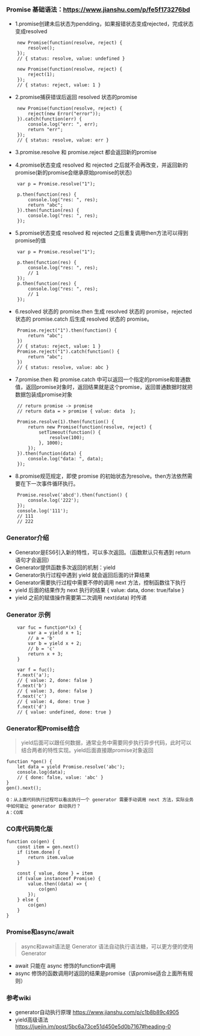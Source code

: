 ### Promise 基础语法：https://www.jianshu.com/p/fe5f173276bd

* 1.promise创建未后状态为pendding，如果报错状态变成rejected，完成状态变成resolved

```
    new Promise(function(resolve, reject) {
        resolve();
    });
    // { status: resolve, value: undefined }

    new Promise(function(resolve, reject) {
        reject(1);
    });
    // { status: reject, value: 1 }
```

* 2.promise捕获错误后返回 resolved 状态的promise

```
    new Promise(function(resolve, reject) {
        reject(new Error("error"));
    }).catch(function(err) {
        console.log("err: ", err);
        return "err";
    });
    // { status: resolve, value: err }
```

* 3.promise.resolve 和 promise.reject 都会返回新的promise

* 4.promise状态变成 resolved 和 rejected 之后就不会再改变，并返回新的promise(新的promise会继承原始promise的状态)

```
    var p = Promise.resolve("1");

    p.then(function(res) {
        console.log("res: ", res);
        return "abc";
    }).then(function(res) {
        console.log("res: ", res);
    });
```

* 5.promise状态变成 resolved 和 rejected 之后重复调用then方法可以得到promise的值
```
    var p = Promise.resolve("1");

    p.then(function(res) {
        console.log("res: ", res);
        // 1
    });
    p.then(function(res) {
        console.log("res: ", res);
        // 1
    });
```

* 6.resolved 状态的 promise.then 生成 resolved 状态的 promise，rejected 状态的 promise.catch 后生成 resolved 状态的 promise。

```
    Promise.reject("1").then(function() {
        return "abc";
    })
    // { status: reject, value: 1 }
    Promise.reject("1").catch(function() {
        return "abc";
    })
    // { status: resolve, value: abc }
```

* 7.promise.then 和 promise.catch 中可以返回一个指定的promise和普通数值，返回promise对象时，返回结果就是这个promise，返回普通数据时就把数据包装成promise对象

```
    // return promise -> promise
    // return data = > promise { value: data  };

    Promise.resolve(1).then(function() {
        return new Promise(function(resolve, reject) {
            setTimeout(function() {
                resolve(100);
            }, 1000);
        });
    }).then(function(data) {
        console.log("data: ", data);
    });
```

* 8.promise规范规定，即使 promise 的初始状态为resolve。then方法依然需要在下一次事件循环执行。

```
    Promise.resolve('abcd').then(function() {
        console.log('222');
    });
    console.log('111');
    // 111
    // 222
```

### Generator介绍
* Generator是ES6引入新的特性，可以多次返回。（函数默认只有遇到 return 语句才会返回）
* Generator提供函数多次返回的机制：yield
* Generator执行过程中遇到 yield 就会返回后面的计算结果
* Generator需要执行过程中需要不停的调用 next 方法，控制函数往下执行
* yield 后面的结果作为 next 执行的结果 { value: data, done: true/false }
* yield 之前的赋值操作需要第二次调用 next(data) 时传递

### Generator 示例
```
    var fuc = function*(x) {
        var a = yield x + 1;
        // a = 'b'
        var b = yield x + 2;
        // b = 'c'
        return x + 3;
    }

    var f = fuc();
    f.next('a');
    // { value: 2, done: false }
    f.next('b')
    // { value: 3, done: false }
    f.next('c')
    // { value: 4, done: true }
    f.next('d')
    // { value: undefined, done: true }
```

### Generator和Promise结合
> yield后面可以跟任何数据，通常业务中需要同步执行异步代码，此时可以结合两者的特性实现。yield后面直接跟promise对象返回
```
function *gen() {
    let data = yield Promise.resolve('abc');
    console.log(data);
    // { done: false, value: 'abc' }
}
gen().next();
```

```
Q：从上面代码执行过程可以看出执行一个 generator 需要手动调用 next 方法，实际业务中如何能让 generator 自动执行？
A：CO库
```

### CO库代码简化版
```
function co(gen) {
    const item = gen.next()
    if (item.done) {
        return item.value
    }

    const { value, done } = item
    if (value instanceof Promise) {
        value.then((data) => {
            co(gen)
        });
    } else {
        co(gen)
    }
}
```

### Promise和async/await
> async和await语法是 Generator 语法自动执行语法糖，可以更方便的使用 Generator

* await 只能在 async 修饰的function中调用
* async 修饰的函数调用时返回的结果是promise（该promise适合上面所有规则）

### 参考wiki
* generator自动执行原理
https://www.jianshu.com/p/c1b8b89c4905
* yield高级语法
https://juejin.im/post/5bc6a73ce51d450e5d0b7167#heading-0